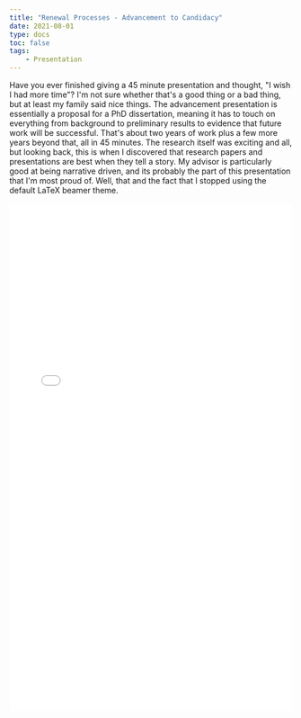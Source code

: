 ```yaml
---
title: "Renewal Processes - Advancement to Candidacy"
date: 2021-08-01
type: docs
toc: false
tags:
    - Presentation
---
```


<div class = "custom-project-paragraph">
Have you ever finished giving a 45 minute presentation and thought, "I wish I had more time"? I'm not sure whether that's a good thing or a bad thing, but at least my family said nice things. The advancement presentation is essentially a proposal for a PhD dissertation, meaning it has to touch on everything from background to preliminary results to evidence that future work will be successful. That's about two years of work plus a few more years beyond that, all in 45 minutes. The research itself was exciting and all, but looking back, this is when I discovered that research papers and presentations are best when they tell a story. My advisor is particularly good at being narrative driven, and its probably the part of this presentation that I'm most proud of. Well, that and the fact that I stopped using the default LaTeX beamer theme.
</div>
<br>
<embed src="/projects/atc_pres.pdf" type="application/pdf" width="100%" height="900px" />
